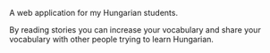 A web application for my Hungarian students. 

By reading stories you can increase your vocabulary and share your vocabulary with other people trying to learn Hungarian.